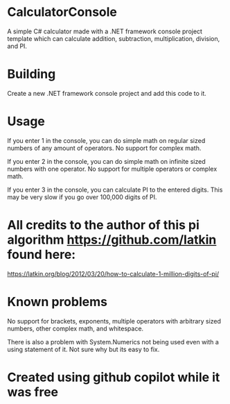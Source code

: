 # CalculatorConsole
A simple C# calculator made with a .NET framework console project template which can calculate addition, subtraction, multiplication, division, and PI.

# Building
Create a new .NET framework console project and add this code to it.

# Usage
If you enter 1 in the console, you can do simple math on regular sized numbers of any amount of operators.
No support for complex math.

If you enter 2 in the console, you can do simple math on infinite sized numbers with one operator.
No support for multiple operators or complex math.

If you enter 3 in the console, you can calculate PI to the entered digits.
This may be very slow if you go over 100,000 digits of PI.

# All credits to the author of this pi algorithm https://github.com/latkin found here:

https://latkin.org/blog/2012/03/20/how-to-calculate-1-million-digits-of-pi/

# Known problems
No support for brackets, exponents, multiple operators with arbitrary sized numbers, other complex math, and whitespace.

There is also a problem with System.Numerics not being used even with a using statement of it. Not sure why but its easy to fix.

# Created using github copilot while it was free
